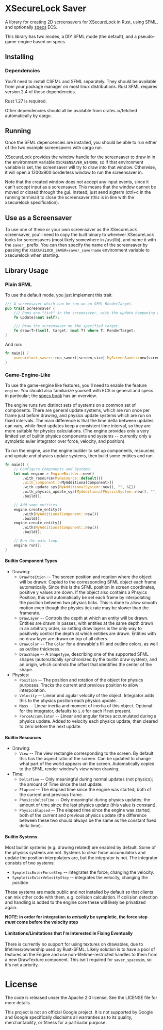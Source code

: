 # XSecureLock Saver

A library for creating 2D screensavers for [XSecureLock][xsecurelock] in Rust,
using [SFML][sfml], and optionally [specs][specs] ECS.

[xsecurelock]: https://github.com/google/xsecurelock
[sfml]: https://www.sfml-dev.org/
[specs]: https://github.com/slide-rs/specs

This library has two modes, a DIY SFML mode (the default), and a
pseudo-game-engine based on specs.

## Installing

### Dependencies

You'll need to install CSFML and SFML separately. They should be available from
your package manager on most linux distributions. Rust SFML requires version
2.4 of these dependencies.

Rust 1.27 is required.

Other dependencies should all be available from crates.io/fetched automatically
by cargo.

## Running

Once the SFML depencencies are installed, you should be able to run either of
the two example screensavers with cargo run.

XSecureLock provides the window handle for the screensaver to draw in in the
environment variable `XSCREENSAVER_WINDOW`, so if that environment variable is
set, the screensaver will try to draw into that window. Otherwise, it will open
a 1200x900 borderless window to run the screensaver in.

Note that the created window does not accept any input events, since it can't
accept input as a screensaver. This means that the window cannot be moved or
closed through the gui. Instead, just send sigterm (ctrl+c in the running
terminal) to close the screensaver (this is in line with the xsecurelock
specification).

## Use as a Screensaver

To use one of these or your own screensaver as the XSecureLock screensaver,
you'll need to copy the built binary to wherever XSecureLock looks for
screensavers (most likely somewhere in /usr/lib), and name it with the `saver_`
prefix. You can then specify the name of the screensaver by passing the
`XSECURELOCK_SAVER=saver_savername` environment variable to xsecurelock when
starting.

## Library Usage

### Plain SFML

To use the default mode, you just implement this trait:

```rust
/// A screensaver which can be run on an SFML RenderTarget.
pub trait Screensaver {
    /// Runs one "tick" in the screensaver, with the update happening at the specified time.
    fn update(&mut self);

    /// Draw the screensaver on the specified target.
    fn draw<T>(&self, target: &mut T) where T: RenderTarget;
}
```

And run:

```rust
fn main() {
    xsecurelock_saver::run_saver(|screen_size| MyScreenSaver::new(screen_size));
}
```
### Game-Engine-Like

To use the game-engine like features, you'll need to enable the feature
`engine`. You should also familiarize yourself with ECS in general and specs in
particular; the [specs book][specs-book] has an overview.

[specs-book]: https://slide-rs.github.io/specs/

The engine runs two distinct sets of systems on a common set of components.
There are general update systems, which are run once per frame just before
drawing, and physics update systems which are run on fixed intervals. The main
difference is that the time delta between updates can vary, while fixed updates
keep a consistent time interval, so they are more suitable for physics
calculations. (The engine provides only a very limited set of builtin physics
components and systems -- currently only a sympletic euler integrator over
force, velocity, and position).

To run the engine, use the engine builder to set up components, resources, and
update and physics update systems, then build some entities and run.

```rust
fn main() {
    // Configure Components and Systems:
    let mut engine = EngineBuilder::new()
        .with_resource(MyResource::default())
        .with_component::<MyAdditionalComponent>()
        .with_update_sys(MyAdditionalSystem::new(), "", &[])
        .with_physics_update_sys(MyAdditionalPhysicsSystem::new(), "", &[])
        .build();

    // Add some entities.
    engine.create_entity()
        .with(MyAdditionalComponent::new())
        .build();
    engine.create_entity()
        .with(MyAdditionalComponent::new())
        .build();

    // Run the main loop.
    engine.run();
}
```

#### Builtin Component Types

* Drawing:
  * `DrawPosition` -- The screen position and rotation where the object will be
    drawn. Copied to the corresponding SFML object each frame automatically.
    Since this is the SFML position in screen coordinates, positive y values are
    down. If the object also contains a Phsyics Position, this will
    automatically be set each frame by interpolating the position between two
    physics ticks. This is done to allow smooth motion even though the physics
    tick rate may be slower than the framerate.
  * `DrawLayer` -- Controls the depth at which an entity will be drawn. Entities
    are drawn in passes, with entities at the same depth drawn in an arbitrary
    order, so setting draw layers is the only way to positively control the
    depth at which entities are drawn. Entities with no draw layer are drawn on
    top of all others.
  * `DrawColor` -- The `Color` for a drawable's fill and outline colors, as well
    as outline thickness.
  * `DrawShape` -- A `ShapeType`, describing one of the supported SFML shapes
    (automatically synchronized by the builtin draw system), and an origin,
    which controls the offset that identifies the center of the shape.
* Physics:
  * `Position` -- The position and rotation of the object for physics purposes.
    Tracks the current and previous position to allow interpolation.
  * `Velocity` -- Linear and agular velocity of the object. Integrator adds this
    to the physics position each physics update.
  * `Mass` -- Linear inertia and moment of inertia of this object. Optional for
    the integrator, defaults to `1.0` for each if not present.
  * `ForceAccumulator` -- Linear and angular forces accumulated during a physics
    update. Added to velocity each physics update, then cleared to zero before
    the next update.

#### Builtin Resources

* Drawing:
  * `View` -- The view rectangle corresponding to the screen. By default this
    has the aspect ratio of the screen. Can be updated to change what part of
    the world appears on the screen. Automatically copied to the SFML render
    window's view when drawing.
* Time:
  * `DeltaTime` -- Only meaningful during normal updates (not physics); the
    amount of Time since the last update.
  * `Elapsed` -- The elapsed time since the engine was started, both of the
    current and previous frame.
  * `PhysicsDeltaTime` -- Only meaningful during physics updates; the amount of
    time since the last physics update (this value is constant).
  * `PhysicsElapsed` -- The elapsed time since the engine was started, both of
    the current and previous physics update (the difference between these two
    should always be the same as the constant fixed delta time).

#### Builtin Systems

Most builtin systems (e.g. drawing related) are enabled by default. Some of the
physics systems are not. Systems to clear force accumulators and update the
position interpolators are, but the integrator is not. The integrator consists
of two systems:

* `SympleticEulerForceStep` -- integrates the force, changing the velocity.
* `SympleticEulerVelocityStep` -- integrates the velocity, changing the
  position.

These systems are made public and not installed by default so that clients can
mix other code with them, e.g. collision calculation. If collision detection
and handling is added to the engine core these will likely be privatized again.

**NOTE: in order for integration to *actually* be sympletic, the force step
*must* come before the velocity step**


#### Limitations/Limitations that I'm Interested in Fixing Eventually

There is currently no support for using textures on drawables, due to
lifetimes/ownership used by Rust-SFML. Likely solution is to have a pool of
textures on the Engine and use non-lifetime-restricted handles to them from a
new DrawTexture component. This isn't required for `saver_spacesim`, so it's not
a priority.

# License

The code is released unser the Apache 2.0 license. See the LICENSE file for more
details.

This project is not an official Google project. It is not supported by Google
and Google specifically disclaims all warranties as to its quality,
merchantability, or fitness for a particular purpose.
